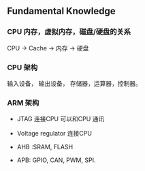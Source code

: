 ## Fundamental Knowledge

### CPU 内存，虚拟内存，磁盘/硬盘的关系
CPU -> Cache -> 内存 -> 硬盘
### CPU 架构
输入设备， 输出设备， 存储器，运算器，控制器。
### ARM 架构
- JTAG                  连接CPU 可以和CPU 通讯
- Voltage regulator     连接CPU

- AHB :SRAM, FLASH 
- APB: GPIO, CAN, PWM, SPI.
  
